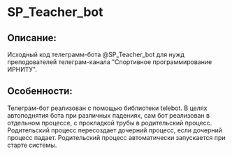 # SP_Teacher_bot
## Описание:
Исходный код телеграмм-бота @SP_Teacher_bot для нужд преподователей телеграм-канала "Спортивное программирование ИРНИТУ".
## Особенности:
Телеграм-бот реализован с помощью библиотеки telebot. В целях автоподнятия бота при различных падениях, сам бот реализован в отдельном процессе, с прокладкой трубы в родительский процесс. Родительский процесс пересоздает дочерний процесс, если дочерний процесс падает. Родительский процесс автоматически запускается при старте системы.
